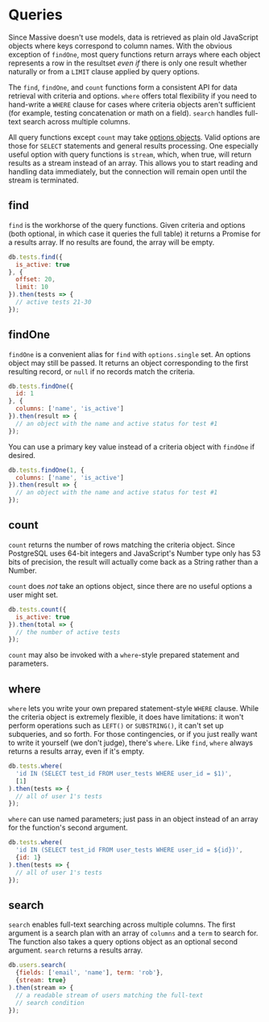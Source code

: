 # Queries

Since Massive doesn't use models, data is retrieved as plain old JavaScript objects where keys correspond to column names. With the obvious exception of `findOne`, most query functions return arrays where each object represents a row in the resultset _even if_ there is only one result whether naturally or from a `LIMIT` clause applied by query options.

The `find`, `findOne`, and `count` functions form a consistent API for data retrieval with criteria and options. `where` offers total flexibility if you need to hand-write a `WHERE` clause for cases where criteria objects aren't sufficient (for example, testing concatenation or math on a field). `search` handles full-text search across multiple columns.

All query functions except `count` may take [options objects](/options). Valid options are those for `SELECT` statements and general results processing. One especially useful option with query functions is `stream`, which, when true, will return results as a stream instead of an array. This allows you to start reading and handling data immediately, but the connection will remain open until the stream is terminated.

## find

`find` is the workhorse of the query functions. Given criteria and options (both optional, in which case it queries the full table) it returns a Promise for a results array. If no results are found, the array will be empty.

```javascript
db.tests.find({
  is_active: true
}, {
  offset: 20,
  limit: 10
}).then(tests => {
  // active tests 21-30
});
```

## findOne

`findOne` is a convenient alias for `find` with `options.single` set. An options object may still be passed. It returns an object corresponding to the first resulting record, or `null` if no records match the criteria.

```javascript
db.tests.findOne({
  id: 1
}, {
  columns: ['name', 'is_active']
}).then(result => {
  // an object with the name and active status for test #1
});
```

You can use a primary key value instead of a criteria object with `findOne` if desired.

```javascript
db.tests.findOne(1, {
  columns: ['name', 'is_active']
}).then(result => {
  // an object with the name and active status for test #1
});
```

## count

`count` returns the number of rows matching the criteria object. Since PostgreSQL uses 64-bit integers and JavaScript's Number type only has 53 bits of precision, the result will actually come back as a String rather than a Number.

`count` does _not_ take an options object, since there are no useful options a user might set.

```javascript
db.tests.count({
  is_active: true
}).then(total => {
  // the number of active tests
});
```

`count` may also be invoked with a `where`-style prepared statement and parameters.

## where

`where` lets you write your own prepared statement-style `WHERE` clause. While the criteria object is extremely flexible, it does have limitations: it won't perform operations such as `LEFT()` or `SUBSTRING()`, it can't set up subqueries, and so forth. For those contingencies, or if you just really want to write it yourself (we don't judge), there's `where`. Like `find`, `where` always returns a results array, even if it's empty.

```javascript
db.tests.where(
  'id IN (SELECT test_id FROM user_tests WHERE user_id = $1)',
  [1]
).then(tests => {
  // all of user 1's tests
});
```

`where` can use named parameters; just pass in an object instead of an array for the function's second argument.

```javascript
db.tests.where(
  'id IN (SELECT test_id FROM user_tests WHERE user_id = ${id})',
  {id: 1}
).then(tests => {
  // all of user 1's tests
});
```

## search

`search` enables full-text searching across multiple columns. The first argument is a search plan with an array of `columns` and a `term` to search for. The function also takes a query options object as an optional second argument. `search` returns a results array.

```javascript
db.users.search(
  {fields: ['email', 'name'], term: 'rob'},
  {stream: true}
).then(stream => {
  // a readable stream of users matching the full-text
  // search condition
});
```
